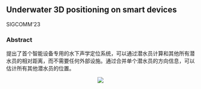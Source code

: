 ## Underwater 3D positioning on smart devices

SIGCOMM'23

### Abstract

提出了首个智能设备专用的水下声学定位系统，可以通过潜水员计算和其他所有潜水员的相对距离，而不需要任何外部设施。通过合并单个潜水员的方向信息，可以估计所有其他潜水员的位置。

<div align=center>
<img src="https://amao996.github.io/blogs/paper-reading/imgs/Underwater_3D_positioning/model.png" width="  ">
</div><br>